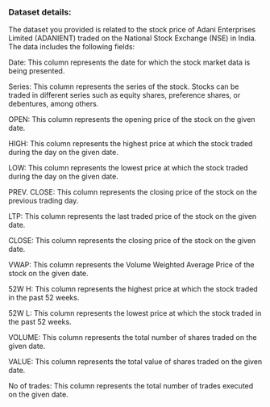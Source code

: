 
### Dataset details:
The dataset you provided is related to the stock price of Adani Enterprises Limited (ADANIENT) traded on the National Stock Exchange (NSE) in India. The data includes the following fields:

Date: This column represents the date for which the stock market data is being presented.

Series: This column represents the series of the stock. Stocks can be traded in different series such as equity shares, preference shares, or debentures, among others.

OPEN: This column represents the opening price of the stock on the given date.

HIGH: This column represents the highest price at which the stock traded during the day on the given date.

LOW: This column represents the lowest price at which the stock traded during the day on the given date.

PREV. CLOSE: This column represents the closing price of the stock on the previous trading day.

LTP: This column represents the last traded price of the stock on the given date.

CLOSE: This column represents the closing price of the stock on the given date.

VWAP: This column represents the Volume Weighted Average Price of the stock on the given date.

52W H: This column represents the highest price at which the stock traded in the past 52 weeks.

52W L: This column represents the lowest price at which the stock traded in the past 52 weeks.

VOLUME: This column represents the total number of shares traded on the given date.

VALUE: This column represents the total value of shares traded on the given date.

No of trades: This column represents the total number of trades executed on the given date.
